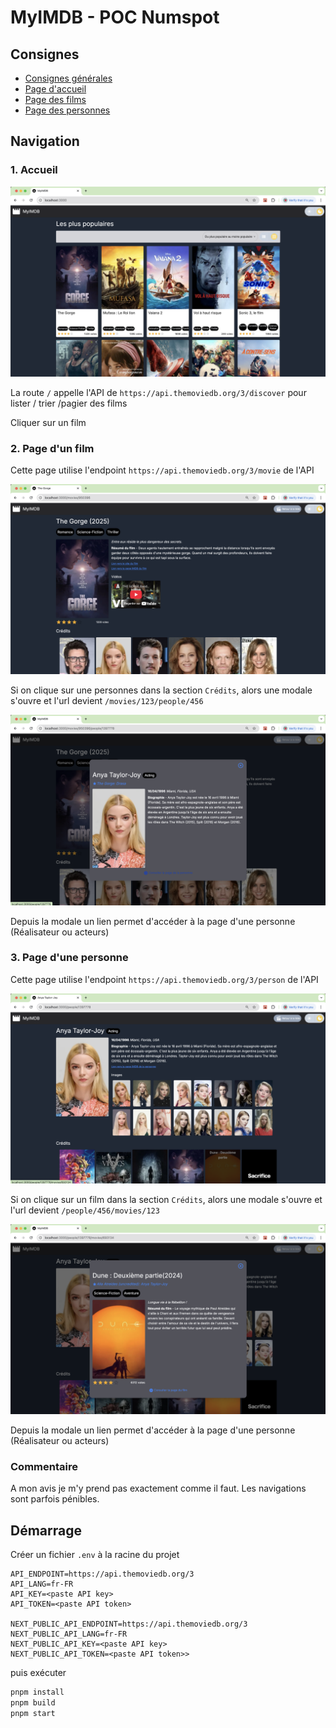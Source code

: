 # MyIMDB - POC Numspot

## Consignes

- [Consignes générales](./docs/index.md)
- [Page d'accueil](./docs/1-accueil.pdf)
- [Page des films](./docs/2-films.pdf)
- [Page des personnes](./docs/3-personnes.pdf)


## Navigation

### 1. Accueil

![accueil](./images/accueil.png)

La route `/` appelle l'API de `https://api.themoviedb.org/3/discover` pour lister / trier /pagier des films

Cliquer sur un film

### 2. Page d'un film

Cette page utilise l'endpoint `https://api.themoviedb.org/3/movie` de l'API

![film-1](./images/film.png)

Si on clique sur une personnes dans la section `Crédits`, alors une modale s'ouvre et l'url devient `/movies/123/people/456`

![film-2](./images/film-et-modale.png)

Depuis la modale un lien permet d'accéder à la page d'une personne (Réalisateur ou  acteurs)

### 3. Page d'une personne

Cette page utilise l'endpoint `https://api.themoviedb.org/3/person` de l'API

![personne-1](./images/personne.png)

Si on clique sur un film dans la section `Crédits`, alors une modale s'ouvre et l'url devient `/people/456/movies/123`

![personne-2](./images/personne-et-modale.png)

Depuis la modale un lien permet d'accéder à la page d'une personne (Réalisateur ou  acteurs)

### Commentaire

A mon avis je m'y prend pas exactement comme il faut.
Les navigations sont parfois pénibles.


## Démarrage

Créer un fichier `.env` à la racine du projet

```.env
API_ENDPOINT=https://api.themoviedb.org/3
API_LANG=fr-FR
API_KEY=<paste API key>
API_TOKEN=<paste API token>

NEXT_PUBLIC_API_ENDPOINT=https://api.themoviedb.org/3
NEXT_PUBLIC_API_LANG=fr-FR
NEXT_PUBLIC_API_KEY=<paste API key>
NEXT_PUBLIC_API_TOKEN=<paste API token>>
```

puis exécuter

```.sh
pnpm install
pnpm build
pnpm start
```
